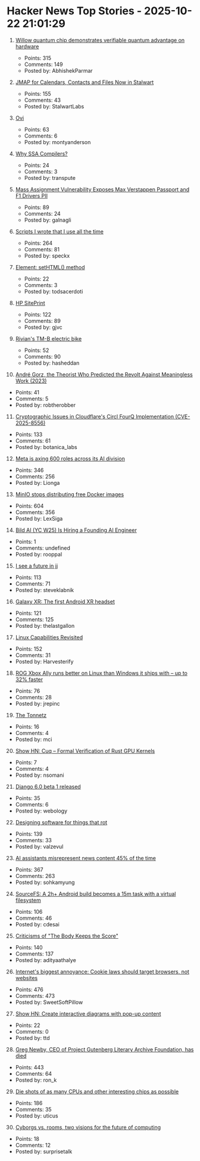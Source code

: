 # Hacker News Top Stories - 2025-10-22 21:01:29

1. [Willow quantum chip demonstrates verifiable quantum advantage on hardware](https://blog.google/technology/research/quantum-echoes-willow-verifiable-quantum-advantage/)
   - Points: 315
   - Comments: 149
   - Posted by: AbhishekParmar

2. [JMAP for Calendars, Contacts and Files Now in Stalwart](https://stalw.art/blog/jmap-collaboration/)
   - Points: 155
   - Comments: 43
   - Posted by: StalwartLabs

3. [Ovi](https://github.com/character-ai/Ovi)
   - Points: 63
   - Comments: 6
   - Posted by: montyanderson

4. [Why SSA Compilers?](https://mcyoung.xyz/2025/10/21/ssa-1/)
   - Points: 24
   - Comments: 3
   - Posted by: transpute

5. [Mass Assignment Vulnerability Exposes Max Verstappen Passport and F1 Drivers PII](https://ian.sh/fia)
   - Points: 89
   - Comments: 24
   - Posted by: galnagli

6. [Scripts I wrote that I use all the time](https://evanhahn.com/scripts-i-wrote-that-i-use-all-the-time/)
   - Points: 264
   - Comments: 81
   - Posted by: speckx

7. [Element: setHTML() method](https://developer.mozilla.org/en-US/docs/Web/API/Element/setHTML)
   - Points: 22
   - Comments: 3
   - Posted by: todsacerdoti

8. [HP SitePrint](https://www.hp.com/us-en/printers/site-print/layout-robot.html)
   - Points: 122
   - Comments: 89
   - Posted by: gjvc

9. [Rivian's TM-B electric bike](https://www.theverge.com/news/804157/rivian-tm-b-electric-bike-price-specs-helmet-quad)
   - Points: 52
   - Comments: 90
   - Posted by: hasheddan

10. [André Gorz, the Theorist Who Predicted the Revolt Against Meaningless Work (2023)](https://znetwork.org/znetarticle/andre-gorz-was-the-theorist-who-predicted-the-revolt-against-meaningless-work/)
   - Points: 41
   - Comments: 5
   - Posted by: robtherobber

11. [Cryptographic Issues in Cloudflare's Circl FourQ Implementation (CVE-2025-8556)](https://www.botanica.software/blog/cryptographic-issues-in-cloudflares-circl-fourq-implementation)
   - Points: 133
   - Comments: 61
   - Posted by: botanica_labs

12. [Meta is axing 600 roles across its AI division](https://www.theverge.com/news/804253/meta-ai-research-layoffs-fair-superintelligence)
   - Points: 346
   - Comments: 256
   - Posted by: Lionga

13. [MinIO stops distributing free Docker images](https://github.com/minio/minio/issues/21647#issuecomment-3418675115)
   - Points: 604
   - Comments: 356
   - Posted by: LexSiga

14. [Bild AI (YC W25) Is Hiring a Founding AI Engineer](https://www.ycombinator.com/companies/bild-ai/jobs/m2ilR5L-founding-engineer-applied-ai)
   - Points: 1
   - Comments: undefined
   - Posted by: rooppal

15. [I see a future in jj](https://steveklabnik.com/writing/i-see-a-future-in-jj/)
   - Points: 113
   - Comments: 71
   - Posted by: steveklabnik

16. [Galaxy XR: The first Android XR headset](https://blog.google/products/android/samsung-galaxy-xr/)
   - Points: 121
   - Comments: 125
   - Posted by: thelastgallon

17. [Linux Capabilities Revisited](https://dfir.ch/posts/linux_capabilities/)
   - Points: 152
   - Comments: 31
   - Posted by: Harvesterify

18. [ROG Xbox Ally runs better on Linux than Windows it ships with – up to 32% faster](https://www.tomshardware.com/video-games/handheld-gaming/rog-xbox-ally-runs-better-on-linux-than-the-windows-it-ships-with-new-test-shows-up-to-32-percent-higher-fps-with-more-stable-framerates-and-quicker-sleep-resume-times)
   - Points: 76
   - Comments: 28
   - Posted by: jrepinc

19. [The Tonnetz](https://thetonnetz.com/)
   - Points: 16
   - Comments: 4
   - Posted by: mci

20. [Show HN: Cuq – Formal Verification of Rust GPU Kernels](https://github.com/neelsomani/cuq)
   - Points: 7
   - Comments: 4
   - Posted by: nsomani

21. [Django 6.0 beta 1 released](https://www.djangoproject.com/weblog/2025/oct/22/django-60-beta-released/)
   - Points: 35
   - Comments: 6
   - Posted by: webology

22. [Designing software for things that rot](https://drobinin.com/posts/designing-software-for-things-that-rot/)
   - Points: 139
   - Comments: 33
   - Posted by: valzevul

23. [AI assistants misrepresent news content 45% of the time](https://www.bbc.co.uk/mediacentre/2025/new-ebu-research-ai-assistants-news-content)
   - Points: 367
   - Comments: 263
   - Posted by: sohkamyung

24. [SourceFS: A 2h+ Android build becomes a 15m task with a virtual filesystem](https://www.source.dev/journal/sourcefs)
   - Points: 106
   - Comments: 46
   - Posted by: cdesai

25. [Criticisms of "The Body Keeps the Score"](https://josepheverettwil.substack.com/p/the-body-keeps-the-score-is-bullshit)
   - Points: 140
   - Comments: 137
   - Posted by: adityaathalye

26. [Internet's biggest annoyance: Cookie laws should target browsers, not websites](https://nednex.com/en/the-internets-biggest-annoyance-why-cookie-laws-should-target-browsers-not-websites/)
   - Points: 476
   - Comments: 473
   - Posted by: SweetSoftPillow

27. [Show HN: Create interactive diagrams with pop-up content](https://vexlio.com/features/interactive-diagrams-with-popups/)
   - Points: 22
   - Comments: 0
   - Posted by: ttd

28. [Greg Newby, CEO of Project Gutenberg Literary Archive Foundation, has died](https://www.pgdp.net/wiki/In_Memoriam/gbnewby)
   - Points: 443
   - Comments: 64
   - Posted by: ron_k

29. [Die shots of as many CPUs and other interesting chips as possible](https://commons.wikimedia.org/wiki/User:Birdman86)
   - Points: 186
   - Comments: 35
   - Posted by: uticus

30. [Cyborgs vs. rooms, two visions for the future of computing](https://interconnected.org/home/2025/10/13/dichotomy)
   - Points: 18
   - Comments: 12
   - Posted by: surprisetalk

